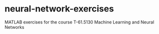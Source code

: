 neural-network-exercises
========================

MATLAB exercises for the course T-61.5130 Machine Learning and Neural Networks